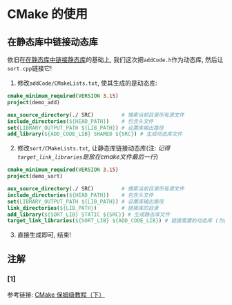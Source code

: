 # CMake 的使用
## 在静态库中链接动态库

依旧在[在静态库中链接静态库](../010-在静态库中链接静态库/index.md)的基础上, 我们这次把`addCode.h`作为动态库, 然后让`sort.cpp`链接它!

1. 修改`addCode/CMakeLists.txt`, 使其生成的是动态库:
 
```CMake
cmake_minimum_required(VERSION 3.15)
project(demo_add)

aux_source_directory(./ SRC)         # 搜索当前目录所有源文件
include_directories(${HEAD_PATH})    # 包含头文件
set(LIBRARY_OUTPUT_PATH ${LIB_PATH}) # 设置库输出路径
add_library(${ADD_CODE_LIB} SHARED ${SRC}) # 生成动态库文件
```

2. 修改`sort/CMakeLists.txt`, 让静态库链接动态库(注: *记得`target_link_libraries`是放在cmake文件最后一行*)

```CMake
cmake_minimum_required(VERSION 3.15)
project(demo_sort)

aux_source_directory(./ SRC)         # 搜索当前目录所有源文件
include_directories(${HEAD_PATH})    # 包含头文件
set(LIBRARY_OUTPUT_PATH ${LIB_PATH}) # 设置库输出路径
link_directories(${LIB_PATH})        # 链接库的目录
add_library(${SORT_LIB} STATIC ${SRC}) # 生成静态库文件
target_link_libraries(${SORT_LIB} ${ADD_CODE_LIB}) # 链接需要的动态库 (为${SORT_LIB}静态库链接)
```

3. 直接生成即可, 结束!

## 注解
### [1]
参考链接: [CMake 保姆级教程（下）](https://subingwen.cn/cmake/CMake-advanced/)